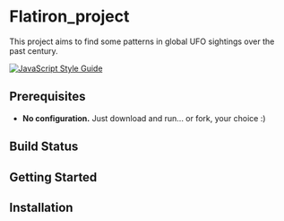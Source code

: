 # Flatiron_project

This project aims to find some patterns in global UFO sightings over the past century. 

[![JavaScript Style Guide](https://img.shields.io/badge/code_style-standard-brightgreen.svg)](https://standardjs.com)

## Prerequisites

- **No configuration.** Just download and run... or fork, your choice :)  

## Build Status



## Getting Started



## Installation